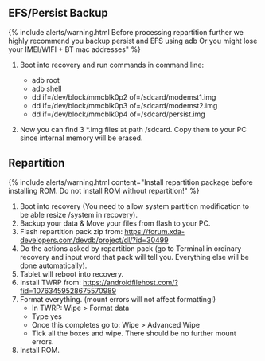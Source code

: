 ## EFS/Persist Backup
{% include alerts/warning.html Before processing repartition further we highly recommend you backup persist and EFS using adb
Or you might lose your IMEI/WIFI + BT mac addresses" %}
1. Boot into recovery and run commands in command line:
    - adb root
    - adb shell
    - dd if=/dev/block/mmcblk0p2 of=/sdcard/modemst1.img
    - dd if=/dev/block/mmcblk0p3 of=/sdcard/modemst2.img
    - dd if=/dev/block/mmcblk0p4 of=/sdcard/persist.img

2. Now you can find 3 *.img files at path /sdcard. Copy them to your PC since internal memory will be erased.

## Repartition

{% include alerts/warning.html content="Install repartition package before installing ROM. Do not install ROM without repartition!" %}
1. Boot into recovery (You need to allow system partition modification to be able resize /system in recovery).
2. Backup your data & Move your files from flash to your PC.
3. Flash repartition pack zip from: https://forum.xda-developers.com/devdb/project/dl/?id=30499
4. Do the actions asked by repartition pack (go to Terminal in ordinary recovery and input word that pack will tell you. Everything else will be done automatically).
5. Tablet will reboot into recovery.
6. Install TWRP from: https://androidfilehost.com/?fid=10763459528675570989
7. Format everything. (mount errors will not affect formatting!)
    - In TWRP: Wipe > Format data
    - Type yes
    - Once this completes go to: Wipe > Advanced Wipe
    - Tick all the boxes and wipe. There should be no further mount errors.
8. Install ROM.
